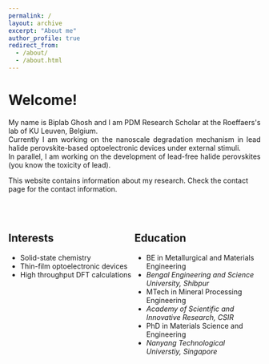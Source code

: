 ```yaml
---
permalink: /
layout: archive
excerpt: "About me"
author_profile: true
redirect_from:
  - /about/
  - /about.html
---
```

<h1>Welcome!</h1>

<p align= "justify">
My name is Biplab Ghosh and I am PDM Research Scholar at the Roeffaers's lab of KU Leuven, Belgium. <Br> 
Currently I am working on the nanoscale degradation mechanism in lead halide perovskite-based optoelectronic devices under external stimuli. <Br> 
In parallel, I am working on the development of lead-free halide perovskites (you know the toxicity of lead). 

This website contains information about my research. Check the contact page for the contact information.

<br>
<hr-bold>
<br>

<style>
  .column {
    float: left;
    width: 50%;
  }
  .education
  .interests
</style>

<div class="column interests">
  <h2>Interests</h2>
  <ul>
    <li>Solid-state chemistry</li>
    <li>Thin-film optoelectronic devices</li>
    <li>High throughput DFT calculations</li>
  </ul>
</div>

<div class="column education">
  <h2>Education</h2>
  <ul>
    <li>BE in Metallurgical and Materials Engineering</li>
    <li><em>Bengal Engineering and Science University, Shibpur</em></li>
    <li>MTech in Mineral Processing Engineering</li>
    <li><em>Academy of Scientific and Innovative Research, CSIR</em></li>
    <li>PhD in Materials Science and Engineering</li>
    <li><em>Nanyang Technological Universtiy, Singapore</em></li>
  </ul>
</div>
